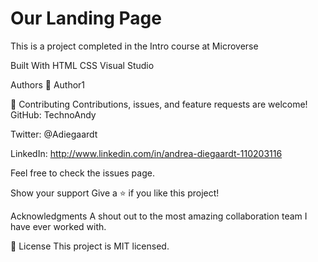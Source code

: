 # Our Landing Page

This is a project completed in the Intro course at Microverse

Built With
HTML 
CSS 
Visual Studio

Authors
👤 Author1

🤝 Contributing
Contributions, issues, and feature requests are welcome! GitHub: TechnoAndy

Twitter: @Adiegaardt

LinkedIn: http://www.linkedin.com/in/andrea-diegaardt-110203116

Feel free to check the issues page.

Show your support
Give a ⭐️ if you like this project!

Acknowledgments
A shout out to the most amazing collaboration team I have ever worked with.

📝 License
This project is MIT licensed.
